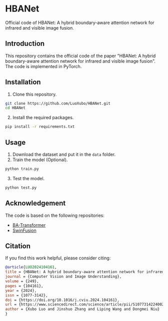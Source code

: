 # HBANet

Official code of HBANet: A hybrid boundary-aware attention network for infrared and visible image fusion.

## Introduction

This repository contains the official code of the paper "HBANet: A hybrid boundary-aware attention network for infrared and visible image fusion". The code is implemented in PyTorch.

## Installation

1. Clone this repository.

```bash
git clone https://github.com/LuoXubo/HBANet.git
cd HBANet
```

2. Install the required packages.

```bash
pip install -r requirements.txt
```

## Usage

1. Download the dataset and put it in the `data` folder.
2. Train the model (Optional).

```bash
python train.py
```

3. Test the model.

```bash
python test.py
```

## Acknowledgement

The code is based on the following repositories:

- [BA-Transformer](https://github.com/jcwang123/BA-Transformer)
- [SwinFusion](https://github.com/Linfeng-Tang/SwinFusion)

## Citation

If you find this work helpful, please consider citing:

```bibtex
@article{LUO2024104161,
title = {HBANet: A hybrid boundary-aware attention network for infrared and visible image fusion},
journal = {Computer Vision and Image Understanding},
volume = {249},
pages = {104161},
year = {2024},
issn = {1077-3142},
doi = {https://doi.org/10.1016/j.cviu.2024.104161},
url = {https://www.sciencedirect.com/science/article/pii/S107731422400242X},
author = {Xubo Luo and Jinshuo Zhang and Liping Wang and Dongmei Niu}
}
```
